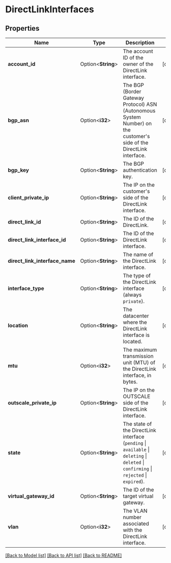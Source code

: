 # DirectLinkInterfaces

## Properties

Name | Type | Description | Notes
------------ | ------------- | ------------- | -------------
**account_id** | Option<**String**> | The account ID of the owner of the DirectLink interface. | [optional]
**bgp_asn** | Option<**i32**> | The BGP (Border Gateway Protocol) ASN (Autonomous System Number) on the customer's side of the DirectLink interface. | [optional]
**bgp_key** | Option<**String**> | The BGP authentication key. | [optional]
**client_private_ip** | Option<**String**> | The IP on the customer's side of the DirectLink interface. | [optional]
**direct_link_id** | Option<**String**> | The ID of the DirectLink. | [optional]
**direct_link_interface_id** | Option<**String**> | The ID of the DirectLink interface. | [optional]
**direct_link_interface_name** | Option<**String**> | The name of the DirectLink interface. | [optional]
**interface_type** | Option<**String**> | The type of the DirectLink interface (always `private`). | [optional]
**location** | Option<**String**> | The datacenter where the DirectLink interface is located. | [optional]
**mtu** | Option<**i32**> | The maximum transmission unit (MTU) of the DirectLink interface, in bytes. | [optional]
**outscale_private_ip** | Option<**String**> | The IP on the OUTSCALE side of the DirectLink interface. | [optional]
**state** | Option<**String**> | The state of the DirectLink interface (`pending` \\| `available` \\| `deleting` \\| `deleted` \\| `confirming` \\| `rejected` \\| `expired`). | [optional]
**virtual_gateway_id** | Option<**String**> | The ID of the target virtual gateway. | [optional]
**vlan** | Option<**i32**> | The VLAN number associated with the DirectLink interface. | [optional]

[[Back to Model list]](../README.md#documentation-for-models) [[Back to API list]](../README.md#documentation-for-api-endpoints) [[Back to README]](../README.md)


